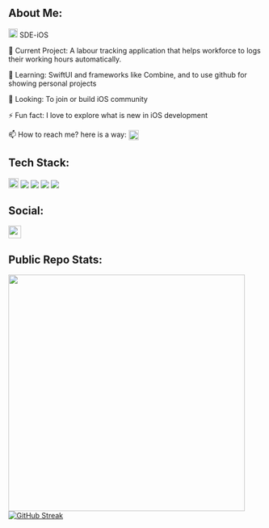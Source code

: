 ## About Me:
<img src="https://cdn-icons-png.flaticon.com/512/731/731985.png" width="18"> SDE-iOS 

🎯 Current Project: A labour tracking application that helps workforce to logs their working hours automatically.

🌱 Learning: SwiftUI and frameworks like Combine, and to use github for showing personal projects

🤔 Looking: To join or build iOS community 

⚡ Fun fact: I love to explore what is new in iOS development

📫 How to reach me? here is a way: <a href="https://www.linkedin.com/in/gdeep1/" target="blank"><img align="center" src="https://cdn-icons-png.flaticon.com/512/3536/3536505.png" height="20" /></a>


## Tech Stack:
<img src="https://cdn-icons-png.flaticon.com/512/731/731985.png" width="20"> <img src="https://img.shields.io/badge/Swift-red"> <img src="https://img.shields.io/badge/Objective-C-blue"> <img src="https://img.shields.io/badge/UIKit-9cf"> <img src="https://img.shields.io/badge/Realm-6C60F0"> 

## Social:

 <a href="https://www.linkedin.com/in/gdeep1/" target="blank"><img align="center" src="https://cdn-icons-png.flaticon.com/512/3536/3536505.png" height="25" /></a>

## Public Repo Stats:
<img src="https://github-readme-stats.vercel.app/api?username=gDeep1&show_icons=true&theme=gruvbox" width="468"> [![GitHub Streak](https://github-readme-streak-stats.herokuapp.com?user=gDeep1&theme=gruvbox)](https://git.io/streak-stats)

<!--
**gDeep1/gDeep1** is a ✨ _special_ ✨ repository because its `README.md` (this file) appears on your GitHub profile.
-->
